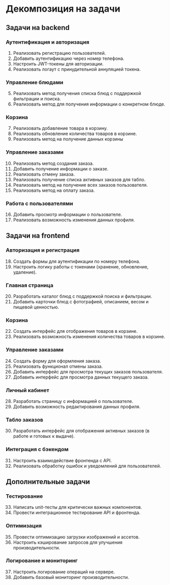 # Декомпозиция на задачи

## Задачи на backend

### Аутентификация и авторизация
1. Реализовать регистрацию пользователей.
2. Добавить аутентификацию через номер телефона.
3. Настроить JWT-токены для авторизации.
4. Реализовать логаут с принудительной аннуляцией токена.
### Управление блюдами
5. Реализовать метод получения списка блюд с поддержкой фильтрации и поиска.
6. Реализовать метод для получения информации о конкретном блюде.
### Корзина
7. Реализовать добавление товара в корзину.
8. Реализовать обновление количества товаров в корзине.
9. Реализовать метод на получение данных корзины
### Управление заказами
10. Реализовать метод создания заказа.
11. Добавить получение информации о заказе.
12. Реализовать отмену заказа.
13. Реализовать получение списка активных заказов для табло.
14. Реализовать метод на получение всех заказов пользователя.
15. Реализовать метод на оплату заказа.
### Работа с пользователями
16. Добавить просмотр информации о пользователе.
17. Реализовать возможность изменения данных профиля.
 
 ## Задачи на frontend
 
### Авторизация и регистрация
18. Создать формы для аутентификации по номеру телефона.
19. Настроить логику работы с токенами (хранение, обновление, удаление).
### Главная страница
20. Разработать каталог блюд с поддержкой поиска и фильтрации.
21. Добавить карточки блюд с фотографией, описанием, весом и пищевой ценностью.
### Корзина
22. Создать интерфейс для отображения товаров в корзине.
23. Реализовать возможность изменения количества товаров в корзине.
### Управление заказами
24. Создать форму для оформления заказа.
25. Реализовать функционал отмены заказа.
26. Добавить интерфейс для просмотра текущих заказов пользователя.
27. Добавить интерфейс для просмотра данных текущего заказа.
### Личный кабинет
28. Разработать страницу с информацией о пользователе.
29. Добавить возможность редактирования данных профиля.
### Табло заказов
30. Разработать интерфейс для отображения активных заказов (в работе и готовых к выдаче).
### Интеграция с бэкендом
31. Настроить взаимодействие фронтенда с API.
32. Реализовать обработку ошибок и уведомлений для пользователей.

 ## Дополнительные задачи

### Тестирование
33. Написать unit-тесты для критически важных компонентов.
34. Провести интеграционное тестирование API и фронтенда.
### Оптимизация
35. Провести оптимизацию загрузки изображений и ассетов.
36. Настроить кэширование запросов для улучшения производительности.
 ### Логирование и мониторинг
37. Настроить логирование операций на сервере.
38. Добавить базовый мониторинг производительности.
